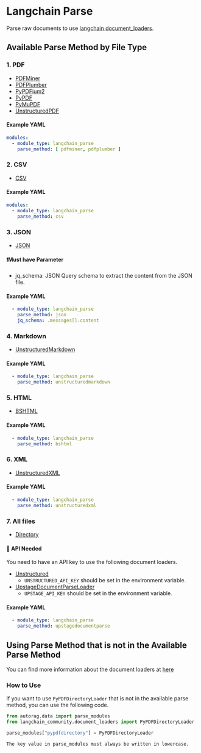 # Langchain Parse

Parse raw documents to use
[langchain document_loaders](https://python.langchain.com/v0.2/docs/integrations/document_loaders/#all-document-loaders).

## Available Parse Method by File Type

### 1. PDF

- [PDFMiner](https://python.langchain.com/v0.2/docs/integrations/document_loaders/pdfminer/)
- [PDFPlumber](https://python.langchain.com/v0.2/docs/integrations/document_loaders/pdfplumber/)
- [PyPDFium2](https://python.langchain.com/v0.2/docs/integrations/document_loaders/pypdfium2/)
- [PyPDF](https://python.langchain.com/v0.2/docs/integrations/document_loaders/pypdfloader/)
- [PyMuPDF](https://python.langchain.com/v0.2/docs/integrations/document_loaders/pymupdf/)
- [UnstructuredPDF](https://python.langchain.com/v0.2/docs/integrations/document_loaders/unstructured_pdfloader/)

#### Example YAML

```yaml
modules:
  - module_type: langchain_parse
    parse_method: [ pdfminer, pdfplumber ]
```

### 2. CSV

- [CSV](https://python.langchain.com/v0.2/docs/integrations/document_loaders/csv/)

#### Example YAML

```yaml
modules:
  - module_type: langchain_parse
    parse_method: csv
```

### 3. JSON

- [JSON](https://python.langchain.com/v0.2/docs/integrations/document_loaders/json/)

#### ❗Must have Parameter

- jq_schema: JSON Query schema to extract the content from the JSON file.

#### Example YAML

```yaml
  - module_type: langchain_parse
    parse_method: json
    jq_schema: .messages[].content
```

### 4. Markdown

- [UnstructuredMarkdown](https://python.langchain.com/v0.2/docs/integrations/document_loaders/unstructured_markdown/)

#### Example YAML

```yaml
  - module_type: langchain_parse
    parse_method: unstructuredmarkdown
```

### 5. HTML

- [BSHTML](https://python.langchain.com/v0.2/docs/integrations/document_loaders/bshtml/)

#### Example YAML

```yaml
  - module_type: langchain_parse
    parse_method: bshtml
```

### 6. XML

- [UnstructuredXML](https://python.langchain.com/v0.2/docs/integrations/document_loaders/xml/)

#### Example YAML

```yaml
  - module_type: langchain_parse
    parse_method: unstructuredxml
```

### 7. All files

- [Directory](https://python.langchain.com/v0.2/docs/how_to/document_loader_directory/)

#### 📌 API Needed

You need to have an API key to use the following document loaders.
- [Unstructured](https://python.langchain.com/v0.2/docs/integrations/document_loaders/unstructured_file/)
  - `UNSTRUCTURED_API_KEY` should be set in the environment variable.
- [UpstageDocumentParseLoader](https://python.langchain.com/docs/integrations/providers/upstage/#document-parse)
  - `UPSTAGE_API_KEY` should be set in the environment variable.

#### Example YAML

```yaml
  - module_type: langchain_parse
    parse_method: upstagedocumentparse
```

## Using Parse Method that is not in the Available Parse Method

You can find more information about the document loaders at
[here](https://python.langchain.com/v0.2/docs/integrations/document_loaders/#all-document-loaders)

### How to Use

If you want to use `PyPDFDirectoryLoader` that is not in the available parse method, you can use the following code.

```python
from autorag.data import parse_modules
from langchain_community.document_loaders import PyPDFDirectoryLoader

parse_modules["pypdfdirectory"] = PyPDFDirectoryLoader
```

```{attention}
The key value in parse_modules must always be written in lowercase.
```
